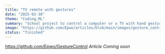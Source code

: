 ```yaml
---
title: "TV remote with gestures"
date: "2025-03-30"
theme: "Coding,ML"
summary: "School project to control a computer or a TV with hand gestures"
image: "https://github.com/Epwo/articles/blob/main/images/gesture_control/gesture_control_header.png?raw=true"
status: "finished"
---
```

https://github.com/Epwo/GestureControl
*Article Coming soon*